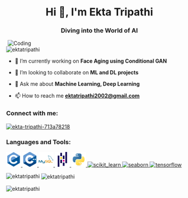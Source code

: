 
<h1 align="center">Hi 👋, I'm Ekta Tripathi</h1>
<h3 align="center">Diving into the World of AI</h3>

<img align="right" alt="Coding" width="500" src="https://img.freepik.com/premium-photo/untitled-design-1_944169-4.jpg?size=626&ext=jpg&ga=GA1.1.1826414947.1699833600&semt=ais">

<p align="left"> <img src="https://komarev.com/ghpvc/?username=ektatripathi&label=Profile%20views&color=0e75b6&style=flat" alt="ektatripathi" /> </p>

- 🔭 I’m currently working on **Face Aging using Conditional GAN**

- 👯 I’m looking to collaborate on **ML and DL projects**

- 💬 Ask me about **Machine Learning, Deep Learning**

- 📫 How to reach me **ektatripathi2002@gmail.com**

<h3 align="left">Connect with me:</h3>
<p align="left">
<a href="https://linkedin.com/in/ekta-tripathi-713a78218" target="blank"><img align="center" src="https://raw.githubusercontent.com/rahuldkjain/github-profile-readme-generator/master/src/images/icons/Social/linked-in-alt.svg" alt="ekta-tripathi-713a78218" height="30" width="40" /></a>
</p>

<h3 align="left">Languages and Tools:</h3>
<p align="left"> <a href="https://www.cprogramming.com/" target="_blank" rel="noreferrer"> <img src="https://raw.githubusercontent.com/devicons/devicon/master/icons/c/c-original.svg" alt="c" width="40" height="40"/> </a> <a href="https://www.w3schools.com/cpp/" target="_blank" rel="noreferrer"> <img src="https://raw.githubusercontent.com/devicons/devicon/master/icons/cplusplus/cplusplus-original.svg" alt="cplusplus" width="40" height="40"/> </a> <a href="https://www.mysql.com/" target="_blank" rel="noreferrer"> <img src="https://raw.githubusercontent.com/devicons/devicon/master/icons/mysql/mysql-original-wordmark.svg" alt="mysql" width="40" height="40"/> </a> <a href="https://pandas.pydata.org/" target="_blank" rel="noreferrer"> <img src="https://raw.githubusercontent.com/devicons/devicon/2ae2a900d2f041da66e950e4d48052658d850630/icons/pandas/pandas-original.svg" alt="pandas" width="40" height="40"/> </a> <a href="https://www.python.org" target="_blank" rel="noreferrer"> <img src="https://raw.githubusercontent.com/devicons/devicon/master/icons/python/python-original.svg" alt="python" width="40" height="40"/> </a> <a href="https://scikit-learn.org/" target="_blank" rel="noreferrer"> <img src="https://upload.wikimedia.org/wikipedia/commons/0/05/Scikit_learn_logo_small.svg" alt="scikit_learn" width="40" height="40"/> </a> <a href="https://seaborn.pydata.org/" target="_blank" rel="noreferrer"> <img src="https://seaborn.pydata.org/_images/logo-mark-lightbg.svg" alt="seaborn" width="40" height="40"/> </a> <a href="https://www.tensorflow.org" target="_blank" rel="noreferrer"> <img src="https://www.vectorlogo.zone/logos/tensorflow/tensorflow-icon.svg" alt="tensorflow" width="40" height="40"/> </a> </p>

<p><img align="left" src="https://github-readme-stats.vercel.app/api/top-langs?username=ektatripathi&show_icons=true&locale=en&layout=compact" alt="ektatripathi" /></p>

<p>&nbsp;<img align="center" src="https://github-readme-stats.vercel.app/api?username=ektatripathi&show_icons=true&locale=en" alt="ektatripathi" /></p>

<p><img align="center" src="https://github-readme-streak-stats.herokuapp.com/?user=ektatripathi&" alt="ektatripathi" /></p>
